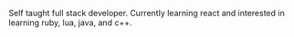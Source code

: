 Self taught full stack developer.
Currently learning react and interested in learning ruby, lua, java, and c++.
